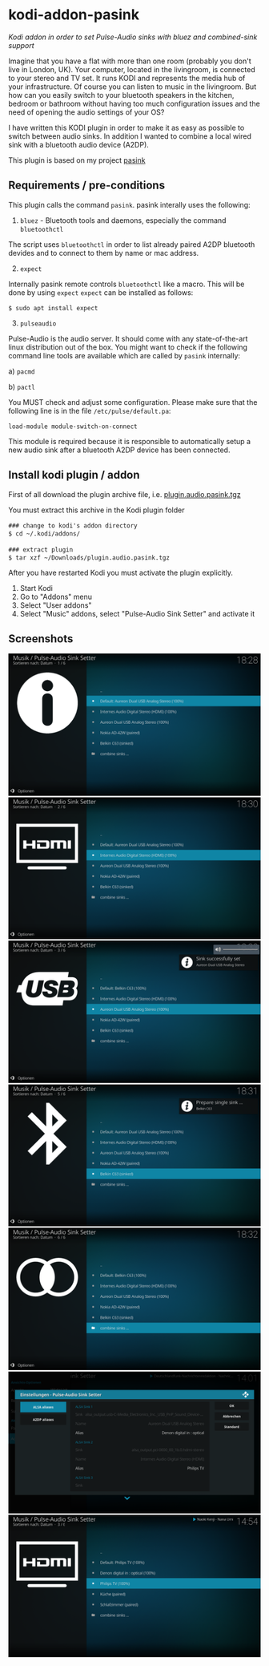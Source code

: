 # kodi-addon-pasink

_Kodi addon in order to set Pulse-Audio sinks with bluez and combined-sink support_

Imagine that you have a flat with more than one room (probably you don't live in London, UK). Your computer, located in the livingroom, is connected to your stereo and TV set. It runs KODI and represents the media hub of your infrastructure. Of course you can listen to music in the livingroom. But how can you easily switch to your bluetooth speakers in the kitchen, bedroom or bathroom without having too much configuration issues and the need of opening the audio settings of your OS?

I have written this KODI plugin in order to make it as easy as possible to switch between audio sinks. In addition I wanted to combine a local wired sink with a bluetooth audio device (A2DP).

This plugin is based on my project [pasink](https://github.com/Heckie75/pasink) 


## Requirements / pre-conditions


This plugin calls the command `pasink`. pasink interally uses the following:

1. `bluez` - Bluetooth tools and daemons, especially the command `bluetoothctl`

The script uses `bluetoothctl` in order to list already paired A2DP bluetooth devides and to connect to them by name or mac address. 

2. `expect`

Internally pasink remote controls `bluetoothctl` like a macro. This will be done by using `expect`
`expect` can be installed as follows:

```
$ sudo apt install expect
```

3. `pulseaudio`

Pulse-Audio is the audio server. It should come with any state-of-the-art linux distribution out of the box. You might want to check if the following command line tools are available which are called by `pasink` internally:

a) `pacmd`

b) `pactl`

You MUST check and adjust some configuration. Please make sure that the following line is in the file `/etc/pulse/default.pa`:

```
load-module module-switch-on-connect
```

This module is required because it is responsible to automatically setup a new audio sink after a bluetooth A2DP device has been connected.  


## Install kodi plugin / addon

First of all download the plugin archive file, i.e. [plugin.audio.pasink.tgz](/plugin.audio.pasink.tgz)

You must extract this archive in the Kodi plugin folder
```
### change to kodi's addon directory
$ cd ~/.kodi/addons/

### extract plugin
$ tar xzf ~/Downloads/plugin.audio.pasink.tgz
```

After you have restarted Kodi you must activate the plugin explicitly. 
1. Start Kodi
2. Go to "Addons" menu
3. Select "User addons"
4. Select "Music" addons, select "Pulse-Audio Sink Setter" and activate it


## Screenshots 

<img src="plugin.audio.pasink/resources/assets/screen_1_info.png?raw=true">
<img src="plugin.audio.pasink/resources/assets/screen_2_hdmi.png?raw=true">
<img src="plugin.audio.pasink/resources/assets/screen_3_usb.png?raw=true">
<img src="plugin.audio.pasink/resources/assets/screen_4_bluez.png?raw=true">
<img src="plugin.audio.pasink/resources/assets/screen_5_combine.png?raw=true">
<img src="plugin.audio.pasink/resources/assets/screen_6_settings.png?raw=true">
<img src="plugin.audio.pasink/resources/assets/screen_7_aliases.png?raw=true">
